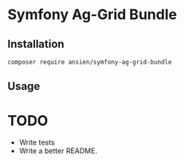 # Symfony Ag-Grid Bundle

## Installation
``
composer require ansien/symfony-ag-grid-bundle
``

## Usage

# TODO
- Write tests
- Write a better README.
